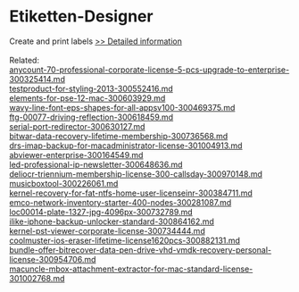 # Etiketten-Designer
Create and print labels
[>> Detailed information](https://secure.shareit.com/shareit/product.html?productid=300060452&affiliateid=200057808)<br/><br/>Related:
<br />[anycount-70-professional-corporate-license-5-pcs-upgrade-to-enterprise-300325414.md](https://github.com/downloadplanet/downloadplanet/blob/main/anycount-70-professional-corporate-license-5-pcs-upgrade-to-enterprise-300325414.md)<br />[testproduct-for-styling-2013-300552416.md](https://github.com/downloadplanet/downloadplanet/blob/main/testproduct-for-styling-2013-300552416.md)<br />[elements-for-pse-12-mac-300603929.md](https://github.com/downloadplanet/downloadplanet/blob/main/elements-for-pse-12-mac-300603929.md)<br />[wavy-line-font-eps-shapes-for-all-appsv100-300469375.md](https://github.com/downloadplanet/downloadplanet/blob/main/wavy-line-font-eps-shapes-for-all-appsv100-300469375.md)<br />[ftg-00077-driving-reflection-300618459.md](https://github.com/downloadplanet/downloadplanet/blob/main/ftg-00077-driving-reflection-300618459.md)<br />[serial-port-redirector-300630127.md](https://github.com/downloadplanet/downloadplanet/blob/main/serial-port-redirector-300630127.md)<br />[bitwar-data-recovery-lifetime-membership-300736568.md](https://github.com/downloadplanet/downloadplanet/blob/main/bitwar-data-recovery-lifetime-membership-300736568.md)<br />[drs-imap-backup-for-macadministrator-license-301004913.md](https://github.com/downloadplanet/downloadplanet/blob/main/drs-imap-backup-for-macadministrator-license-301004913.md)<br />[abviewer-enterprise-300164549.md](https://github.com/downloadplanet/downloadplanet/blob/main/abviewer-enterprise-300164549.md)<br />[led-professional-ip-newsletter-300648636.md](https://github.com/downloadplanet/downloadplanet/blob/main/led-professional-ip-newsletter-300648636.md)<br />[deliocr-triennium-membership-license-300-callsday-300970148.md](https://github.com/downloadplanet/downloadplanet/blob/main/deliocr-triennium-membership-license-300-callsday-300970148.md)<br />[musicboxtool-300226061.md](https://github.com/downloadplanet/downloadplanet/blob/main/musicboxtool-300226061.md)<br />[kernel-recovery-for-fat-ntfs-home-user-licenseinr-300384711.md](https://github.com/downloadplanet/downloadplanet/blob/main/kernel-recovery-for-fat-ntfs-home-user-licenseinr-300384711.md)<br />[emco-network-inventory-starter-400-nodes-300281087.md](https://github.com/downloadplanet/downloadplanet/blob/main/emco-network-inventory-starter-400-nodes-300281087.md)<br />[loc00014-plate-1327-jpg-4096px-300732789.md](https://github.com/downloadplanet/downloadplanet/blob/main/loc00014-plate-1327-jpg-4096px-300732789.md)<br />[ilike-iphone-backup-unlocker-standard-300864162.md](https://github.com/downloadplanet/downloadplanet/blob/main/ilike-iphone-backup-unlocker-standard-300864162.md)<br />[kernel-pst-viewer-corporate-license-300734444.md](https://github.com/downloadplanet/downloadplanet/blob/main/kernel-pst-viewer-corporate-license-300734444.md)<br />[coolmuster-ios-eraser-lifetime-license1620pcs-300882131.md](https://github.com/downloadplanet/downloadplanet/blob/main/coolmuster-ios-eraser-lifetime-license1620pcs-300882131.md)<br />[bundle-offer-bitrecover-data-pen-drive-vhd-vmdk-recovery-personal-license-300954706.md](https://github.com/downloadplanet/downloadplanet/blob/main/bundle-offer-bitrecover-data-pen-drive-vhd-vmdk-recovery-personal-license-300954706.md)<br />[macuncle-mbox-attachment-extractor-for-mac-standard-license-301002768.md](https://github.com/downloadplanet/downloadplanet/blob/main/macuncle-mbox-attachment-extractor-for-mac-standard-license-301002768.md)